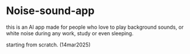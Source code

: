 # Noise-sound-app

this is an AI app made for people who love to play background sounds, or white noise during any work, study or even sleeping.

starting from scratch. (14mar2025)
